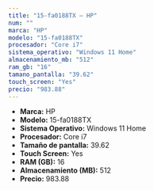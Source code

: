 ```yaml
---
title: "15-fa0188TX — HP"
num: ""
marca: "HP"
modelo: "15-fa0188TX"
procesador: "Core i7"
sistema_operativo: "Windows 11 Home"
almacenamiento_mb: "512"
ram_gb: "16"
tamano_pantalla: "39.62"
touch_screen: "Yes"
precio: "983.88"
---
```

<ul>
<li><strong>Marca:</strong> HP</li>
<li><strong>Modelo:</strong> 15-fa0188TX</li>
<li><strong>Sistema Operativo:</strong> Windows 11 Home</li>
<li><strong>Procesador:</strong> Core i7 </li>
<li><strong>Tamaño de pantalla:</strong> 39.62</li>
<li><strong>Touch Screen:</strong> Yes</li>
<li><strong>RAM (GB):</strong> 16</li>
<li><strong>Almacenamiento (MB):</strong> 512</li>
<li><strong>Precio:</strong> 983.88</li>
</ul>